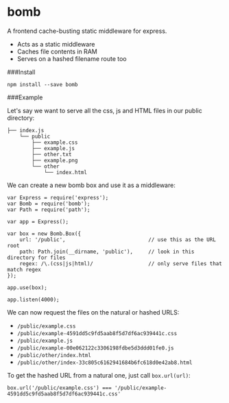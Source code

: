 # bomb
A frontend cache-busting static middleware for express.

- Acts as a static middleware
- Caches file contents in RAM
- Serves on a hashed filename route too

###Install 

`npm install --save bomb`

###Example

Let's say we want to serve all the css, js and HTML files in our public directory:

    ├── index.js
        └── public
            ├── example.css
            ├── example.js
            ├── other.txt
            ├── example.png
            └── other
                └── index.html
                
We can create a new bomb box and use it as a middleware:

    var Express = require('express');
    var Bomb = require('bomb');
    var Path = require('path');
    
    var app = Express();
    
    var box = new Bomb.Box({
        url: '/public',                           // use this as the URL root
        path: Path.join(__dirname, 'public'),     // look in this directory for files
        regex: /\.(css|js|html)/                  // only serve files that match regex
    });
    
    app.use(box);
    
    app.listen(4000);
  
We can now request the files on the natural or hashed URLS:

- `/public/example.css`
- `/public/example-4591dd5c9fd5aab8f5d7df6ac939441c.css`
- `/public/example.js`
- `/public/example-00e062122c3306198fdbe5d3ddd01fe0.js`
- `/public/other/index.html`
- `/public/other/index-33c805c6162941684b6fc618d0e42ab8.html`

To get the hashed URL from a natural one, just call `box.url(url)`:

`box.url('/public/example.css') === '/public/example-4591dd5c9fd5aab8f5d7df6ac939441c.css'`
